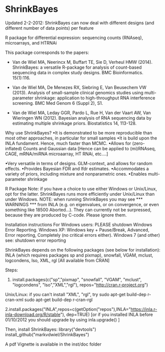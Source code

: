 # ShrinkBayes
Updated 2-2-2012: ShrinkBayes can now deal with different designs (and different number of data points) per feature

R package for differential expression: sequencing counts (RNAseq), microarrays, and HTRNAi

This package corresponds to the papers:

- Van de Wiel MA, Neerincx M, Buffart TE, Sie D, Verheul HMW (2014). ShrinkBayes: a versatile R-package for analysis of count-based sequencing data in complex study designs. BMC Bioinformatics. 15(1):116.

- Van de Wiel MA,  De Menezes RX, Siebring E, Van Beusechem VW (2013). Analysis of small-sample clinical genomics studies using multi-parameter shrinkage: application to high-throughput RNA interference screening. BMC Med Genom 6 (Suppl 2), S1.

- Van de Wiel MA, Leday GGR, Pardo L, Rue H, Van der Vaart AW, Van Wieringen WN (2012). Bayesian analysis of RNA sequencing data by estimating multiple shrinkage priors. Biostatistics 14, 113-128.


Why use ShrinkBayes?
•It is demonstrated to be more reproducible than most other approaches, in particular for small samples
•It is build upon the INLA fundament. Hence, much faster than MCMC.
•Allows for (zero-inflated) Counts and Gaussian data [Hence can be applied to (mi)RNAseq, CAGE, mRNA/miRNA microaarray, HT RNAi, etc....]

•Very versatile in terms of designs. GLM-context, and allows for random effects.
•Provides Bayesian FDR and lfdr estimates.
•Accommodates a variety of priors, including mixture and nonparametric ones.
•Enables multi-parameter shrinkage

R Package
Note: if you have a choice to use either Windows or Unix/Linux, opt for the latter. ShrinkBayes runs more efficiently under Unix/Linux than under Windows. NOTE:  when running ShrinkBayes you may see *** WARNINGS ***  from INLA (e.g. on eigenvalues, or on convergence, or even something like 18500 Aborted...). They can currently not be surpressed, because they are produced by C-code. Please ignore them. 

Installation instructions
 For Windows users: PLEASE shutdown Windows Error Reporting. Windows XP: Windows key + Pause/Break, Advanced, Error reporting, Completely (no critical errors either). Windows 7 (and other) see: shutdown error reporting

ShrinkBayes depends on the following packages (see below for installation): 
INLA  (which requires packages sp and pixmap), snowfall, VGAM, mclust, logcondens, Iso, XML, rgl [All available from CRAN]

Steps:
 1. install.packages(c("sp","pixmap", "snowfall", "VGAM", "mclust", "logcondens", "Iso","XML","rgl"), repos="http://cran.r-project.org")

Unix/Linux: if you can't install "XML", "rgl", try
sudo apt-get build-dep r-cran-xml
sudo apt-get build-dep r-cran-rgl

2.install.packages("INLA",repos=c(getOption("repos"),INLA="https://inla.r-inla-download.org/R/stable"), dep=TRUE)
 [or if you installed INLA before 01/10/2012 you should upgrade by using inla.upgrade() ]

Then, install ShrinkBayes:
library("devtools")
install_github("markvdwiel/ShrinkBayes")

A pdf Vignette is available in the inst/doc folder
